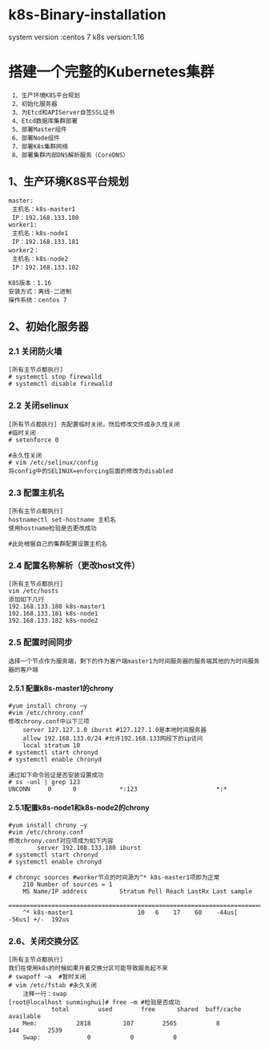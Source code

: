 # k8s-Binary-installation
system version :centos 7   k8s version:1.16 



# 搭建一个完整的Kubernetes集群

```
 1、生产环境K8S平台规划  
 2、初始化服务器  
 3、为Etcd和APIServer自签SSL证书  
 4、Etcd数据库集群部署  
 5、部署Master组件  
 6、部署Node组件  
 7、部署K8s集群网络   
 8、部署集群内部DNS解析服务（CoreDNS）  
```

## 1、生产环境K8S平台规划
```
master: 
 主机名：k8s-master1  
 IP：192.168.133.180  
worker1:  
 主机名：k8s-node1  
 IP：192.168.133.181  
worker2： 
 主机名：k8s-node2  
 IP：192.168.133.182  

K8S版本：1.16  
安装方式：离线-二进制  
操作系统：centos 7  
```
## 2、初始化服务器

### 2.1 关闭防火墙
```
[所有主节点都执行]
# systemctl stop firewalld
# systemctl disable firewalld
```
### 2.2 关闭selinux
```
[所有节点都执行] 先配置临时关闭，然后修改文件成永久性关闭
#临时关闭
# setenforce 0
```
```
#永久性关闭
# vim /etc/selinux/config 
将config中的SELINUX=enforcing后面的修改为disabled
```
### 2.3 配置主机名
```
[所有主节点都执行]
hostnamectl set-hostname 主机名
使用hostname检验是否更改成功

#此处根据自己的集群配置设置主机名
```
 ### 2.4 配置名称解析（更改host文件）
 ```
[所有主节点都执行]
vim /etc/hosts
添加如下几行
192.168.133.180 k8s-master1
192.168.133.181 k8s-node1
192.168.133.182 k8s-node2
```
### 2.5 配置时间同步
```
选择一个节点作为服务端，剩下的作为客户端master1为时间服务器的服务端其他的为时间服务器的客户端
```
#### 2.5.1 配置k8s-master1的chrony
```
#yum install chrony –y
#vim /etc/chrony.conf
修改chrony.conf中以下三项
	server 127.127.1.0 iburst #127.127.1.0是本地时间服务器
	allow 192.168.133.0/24 #允许192.168.133网段下的ip访问
	local stratum 10
# systemctl start chronyd
# systemctl enable chronyd

通过如下命令验证是否安装设置成功
# ss -unl | grep 123
UNCONN     0      0            *:123                      *:*
```
#### 2.5.1配置k8s-node1和k8s-node2的chrony
```
#yum install chrony –y
#vim /etc/chrony.conf
修改chrony.conf对应项成为如下内容
		server 192.168.133.180 iburst
# systemctl start chronyd
# systemctl enable chronyd

# chronyc sources #worker节点的时间源为^* k8s-master1项即为正常
	210 Number of sources = 1
	MS Name/IP address         Stratum Poll Reach LastRx Last sample               
	===============================================================================
	^* k8s-master1                  10   6    17    60    -44us[  -56us] +/-  192us
```
### 2.6、关闭交换分区
```
[所有主节点都执行]
我们在使用k8s的时候如果开着交换分区可能导致服务起不来
# swapoff –a  #暂时关闭
# vim /etc/fstab #永久关闭
	注释一行：swap
[root@localhost sunminghui]# free –m #检验是否成功
			total        used        free      shared  buff/cache   available
	Mem:           2818         107        2565           8         144        2539
	Swap:             0           0           0
```







